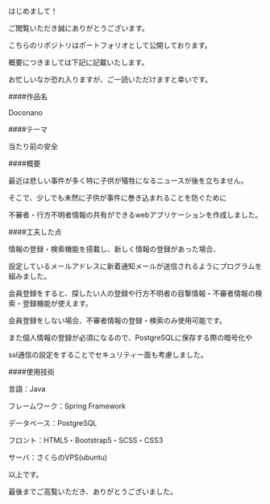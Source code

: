 はじめまして！

ご閲覧いただき誠にありがとうございます。

こちらのリポジトリはポートフォリオとして公開しております。

概要につきましては下記に記載いたします。

お忙しいなか恐れ入りますが、ご一読いただけますと幸いです。

####作品名

Doconano

####テーマ

当たり前の安全


####概要

最近は悲しい事件が多く特に子供が犠牲になるニュースが後を立ちません。

そこで、少しでも未然に子供が事件に巻き込まれることを防ぐために

不審者・行方不明者情報の共有ができるwebアプリケーションを作成しました。


####工夫した点

情報の登録・検索機能を搭載し、新しく情報の登録があった場合、

設定しているメールアドレスに新着通知メールが送信されるようにプログラムを組みました。

会員登録をすると、探したい人の登録や行方不明者の目撃情報・不審者情報の検索・登録機能が使えます。

会員登録をしない場合、不審者情報の登録・検索のみ使用可能です。

また個人情報の登録が必須になるので、PostgreSQLに保存する際の暗号化や

ssl通信の設定をすることでセキュリティー面も考慮しました。


####使用技術

言語：Java

フレームワーク：Spring Framework

データベース：PostgreSQL

フロント：HTML5・Bootstrap5・SCSS・CSS3

サーバ：さくらのVPS(ubuntu)


以上です。

最後までご高覧いただき、ありがとうございました。
